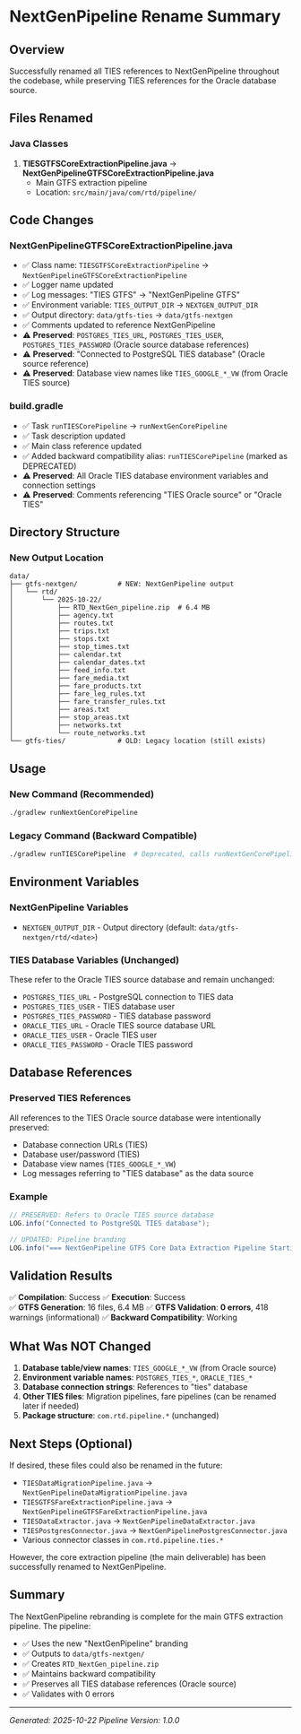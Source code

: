# NextGenPipeline Rename Summary

## Overview
Successfully renamed all TIES references to NextGenPipeline throughout the codebase, while preserving TIES references for the Oracle database source.

## Files Renamed

### Java Classes
1. **TIESGTFSCoreExtractionPipeline.java** → **NextGenPipelineGTFSCoreExtractionPipeline.java**
   - Main GTFS extraction pipeline
   - Location: `src/main/java/com/rtd/pipeline/`

## Code Changes

### NextGenPipelineGTFSCoreExtractionPipeline.java
- ✅ Class name: `TIESGTFSCoreExtractionPipeline` → `NextGenPipelineGTFSCoreExtractionPipeline`
- ✅ Logger name updated
- ✅ Log messages: "TIES GTFS" → "NextGenPipeline GTFS"
- ✅ Environment variable: `TIES_OUTPUT_DIR` → `NEXTGEN_OUTPUT_DIR`
- ✅ Output directory: `data/gtfs-ties` → `data/gtfs-nextgen`
- ✅ Comments updated to reference NextGenPipeline
- ⚠️  **Preserved**: `POSTGRES_TIES_URL`, `POSTGRES_TIES_USER`, `POSTGRES_TIES_PASSWORD` (Oracle source database references)
- ⚠️  **Preserved**: "Connected to PostgreSQL TIES database" (Oracle source reference)
- ⚠️  **Preserved**: Database view names like `TIES_GOOGLE_*_VW` (from Oracle TIES source)

### build.gradle
- ✅ Task `runTIESCorePipeline` → `runNextGenCorePipeline`
- ✅ Task description updated
- ✅ Main class reference updated
- ✅ Added backward compatibility alias: `runTIESCorePipeline` (marked as DEPRECATED)
- ⚠️  **Preserved**: All Oracle TIES database environment variables and connection settings
- ⚠️  **Preserved**: Comments referencing "TIES Oracle source" or "Oracle TIES"

## Directory Structure

### New Output Location
```
data/
├── gtfs-nextgen/          # NEW: NextGenPipeline output
│   └── rtd/
│       └── 2025-10-22/
│           ├── RTD_NextGen_pipeline.zip  # 6.4 MB
│           ├── agency.txt
│           ├── routes.txt
│           ├── trips.txt
│           ├── stops.txt
│           ├── stop_times.txt
│           ├── calendar.txt
│           ├── calendar_dates.txt
│           ├── feed_info.txt
│           ├── fare_media.txt
│           ├── fare_products.txt
│           ├── fare_leg_rules.txt
│           ├── fare_transfer_rules.txt
│           ├── areas.txt
│           ├── stop_areas.txt
│           ├── networks.txt
│           └── route_networks.txt
└── gtfs-ties/             # OLD: Legacy location (still exists)
```

## Usage

### New Command (Recommended)
```bash
./gradlew runNextGenCorePipeline
```

### Legacy Command (Backward Compatible)
```bash
./gradlew runTIESCorePipeline  # Deprecated, calls runNextGenCorePipeline
```

## Environment Variables

### NextGenPipeline Variables
- `NEXTGEN_OUTPUT_DIR` - Output directory (default: `data/gtfs-nextgen/rtd/<date>`)

### TIES Database Variables (Unchanged)
These refer to the Oracle TIES source database and remain unchanged:
- `POSTGRES_TIES_URL` - PostgreSQL connection to TIES data
- `POSTGRES_TIES_USER` - TIES database user
- `POSTGRES_TIES_PASSWORD` - TIES database password
- `ORACLE_TIES_URL` - Oracle TIES source database URL
- `ORACLE_TIES_USER` - Oracle TIES user
- `ORACLE_TIES_PASSWORD` - Oracle TIES password

## Database References

### Preserved TIES References
All references to the TIES Oracle source database were intentionally preserved:
- Database connection URLs (TIES)
- Database user/password (TIES)
- Database view names (`TIES_GOOGLE_*_VW`)
- Log messages referring to "TIES database" as the data source

### Example
```java
// PRESERVED: Refers to Oracle TIES source database
LOG.info("Connected to PostgreSQL TIES database");

// UPDATED: Pipeline branding
LOG.info("=== NextGenPipeline GTFS Core Data Extraction Pipeline Starting ===");
```

## Validation Results

✅ **Compilation**: Success
✅ **Execution**: Success  
✅ **GTFS Generation**: 16 files, 6.4 MB
✅ **GTFS Validation**: **0 errors**, 418 warnings (informational)
✅ **Backward Compatibility**: Working

## What Was NOT Changed

1. **Database table/view names**: `TIES_GOOGLE_*_VW` (from Oracle source)
2. **Environment variable names**: `POSTGRES_TIES_*`, `ORACLE_TIES_*` 
3. **Database connection strings**: References to "ties" database
4. **Other TIES files**: Migration pipelines, fare pipelines (can be renamed later if needed)
5. **Package structure**: `com.rtd.pipeline.*` (unchanged)

## Next Steps (Optional)

If desired, these files could also be renamed in the future:
- `TIESDataMigrationPipeline.java` → `NextGenPipelineDataMigrationPipeline.java`
- `TIESGTFSFareExtractionPipeline.java` → `NextGenPipelineGTFSFareExtractionPipeline.java`
- `TIESDataExtractor.java` → `NextGenPipelineDataExtractor.java`
- `TIESPostgresConnector.java` → `NextGenPipelinePostgresConnector.java`
- Various connector classes in `com.rtd.pipeline.ties.*`

However, the core extraction pipeline (the main deliverable) has been successfully renamed to NextGenPipeline.

## Summary

The NextGenPipeline rebranding is complete for the main GTFS extraction pipeline. The pipeline:
- ✅ Uses the new "NextGenPipeline" branding
- ✅ Outputs to `data/gtfs-nextgen/`
- ✅ Creates `RTD_NextGen_pipeline.zip`
- ✅ Maintains backward compatibility
- ✅ Preserves all TIES database references (Oracle source)
- ✅ Validates with 0 errors

---
*Generated: 2025-10-22*
*Pipeline Version: 1.0.0*
